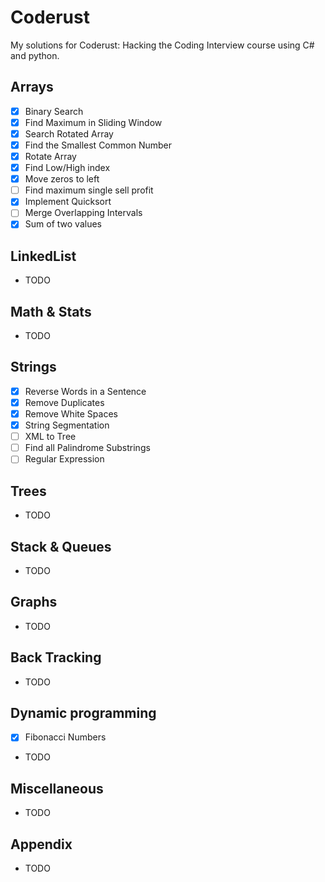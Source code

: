 # Coderust

My solutions for Coderust: Hacking the Coding Interview course using C# and python.

## Arrays

- [x] Binary Search
- [x] Find Maximum in Sliding Window
- [x] Search Rotated Array
- [x] Find the Smallest Common Number
- [x] Rotate Array
- [x] Find Low/High index
- [x] Move zeros to left
- [ ] Find maximum single sell profit
- [x] Implement Quicksort
- [ ] Merge Overlapping Intervals
- [x] Sum of two values

## LinkedList

- TODO

## Math & Stats

- TODO

## Strings

- [x] Reverse Words in a Sentence
- [x] Remove Duplicates
- [x] Remove White Spaces
- [x] String Segmentation
- [ ] XML to Tree
- [ ] Find all Palindrome Substrings
- [ ] Regular Expression

## Trees

- TODO

## Stack & Queues

- TODO

## Graphs

- TODO

## Back Tracking

- TODO

## Dynamic programming

- [x] Fibonacci Numbers
- TODO

## Miscellaneous

- TODO

## Appendix

- TODO
